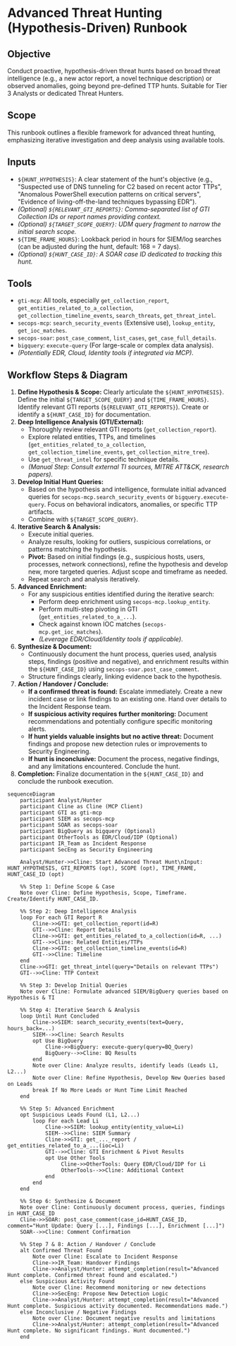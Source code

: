 # Advanced Threat Hunting (Hypothesis-Driven) Runbook

## Objective

Conduct proactive, hypothesis-driven threat hunts based on broad threat intelligence (e.g., a new actor report, a novel technique description) or observed anomalies, going beyond pre-defined TTP hunts. Suitable for Tier 3 Analysts or dedicated Threat Hunters.

## Scope

This runbook outlines a flexible framework for advanced threat hunting, emphasizing iterative investigation and deep analysis using available tools.

## Inputs

*   `${HUNT_HYPOTHESIS}`: A clear statement of the hunt's objective (e.g., "Suspected use of DNS tunneling for C2 based on recent actor TTPs", "Anomalous PowerShell execution patterns on critical servers", "Evidence of living-off-the-land techniques bypassing EDR").
*   *(Optional) `${RELEVANT_GTI_REPORTS}`: Comma-separated list of GTI Collection IDs or report names providing context.*
*   *(Optional) `${TARGET_SCOPE_QUERY}`: UDM query fragment to narrow the initial search scope.*
*   `${TIME_FRAME_HOURS}`: Lookback period in hours for SIEM/log searches (can be adjusted during the hunt, default: 168 = 7 days).
*   *(Optional) `${HUNT_CASE_ID}`: A SOAR case ID dedicated to tracking this hunt.*

## Tools

*   `gti-mcp`: All tools, especially `get_collection_report`, `get_entities_related_to_a_collection`, `get_collection_timeline_events`, `search_threats`, `get_threat_intel`.
*   `secops-mcp`: `search_security_events` (Extensive use), `lookup_entity`, `get_ioc_matches`.
*   `secops-soar`: `post_case_comment`, `list_cases`, `get_case_full_details`.
*   `bigquery`: `execute-query` (For large-scale or complex data analysis).
*   *(Potentially EDR, Cloud, Identity tools if integrated via MCP)*.

## Workflow Steps & Diagram

1.  **Define Hypothesis & Scope:** Clearly articulate the `${HUNT_HYPOTHESIS}`. Define the initial `${TARGET_SCOPE_QUERY}` and `${TIME_FRAME_HOURS}`. Identify relevant GTI reports (`${RELEVANT_GTI_REPORTS}`). Create or identify a `${HUNT_CASE_ID}` for documentation.
2.  **Deep Intelligence Analysis (GTI/External):**
    *   Thoroughly review relevant GTI reports (`get_collection_report`).
    *   Explore related entities, TTPs, and timelines (`get_entities_related_to_a_collection`, `get_collection_timeline_events`, `get_collection_mitre_tree`).
    *   Use `get_threat_intel` for specific technique details.
    *   *(Manual Step: Consult external TI sources, MITRE ATT&CK, research papers).*
3.  **Develop Initial Hunt Queries:**
    *   Based on the hypothesis and intelligence, formulate initial advanced queries for `secops-mcp.search_security_events` or `bigquery.execute-query`. Focus on behavioral indicators, anomalies, or specific TTP artifacts.
    *   Combine with `${TARGET_SCOPE_QUERY}`.
4.  **Iterative Search & Analysis:**
    *   Execute initial queries.
    *   Analyze results, looking for outliers, suspicious correlations, or patterns matching the hypothesis.
    *   **Pivot:** Based on initial findings (e.g., suspicious hosts, users, processes, network connections), refine the hypothesis and develop new, more targeted queries. Adjust scope and timeframe as needed.
    *   Repeat search and analysis iteratively.
5.  **Advanced Enrichment:**
    *   For any suspicious entities identified during the iterative search:
        *   Perform deep enrichment using `secops-mcp.lookup_entity`.
        *   Perform multi-step pivoting in GTI (`get_entities_related_to_a_...`).
        *   Check against known IOC matches (`secops-mcp.get_ioc_matches`).
        *   *(Leverage EDR/Cloud/Identity tools if applicable)*.
6.  **Synthesize & Document:**
    *   Continuously document the hunt process, queries used, analysis steps, findings (positive and negative), and enrichment results within the `${HUNT_CASE_ID}` using `secops-soar.post_case_comment`.
    *   Structure findings clearly, linking evidence back to the hypothesis.
7.  **Action / Handover / Conclude:**
    *   **If a confirmed threat is found:** Escalate immediately. Create a new incident case or link findings to an existing one. Hand over details to the Incident Response team.
    *   **If suspicious activity requires further monitoring:** Document recommendations and potentially configure specific monitoring alerts.
    *   **If hunt yields valuable insights but no active threat:** Document findings and propose new detection rules or improvements to Security Engineering.
    *   **If hunt is inconclusive:** Document the process, negative findings, and any limitations encountered. Conclude the hunt.
8.  **Completion:** Finalize documentation in the `${HUNT_CASE_ID}` and conclude the runbook execution.

```{mermaid}
sequenceDiagram
    participant Analyst/Hunter
    participant Cline as Cline (MCP Client)
    participant GTI as gti-mcp
    participant SIEM as secops-mcp
    participant SOAR as secops-soar
    participant BigQuery as bigquery (Optional)
    participant OtherTools as EDR/Cloud/IDP (Optional)
    participant IR_Team as Incident Response
    participant SecEng as Security Engineering

    Analyst/Hunter->>Cline: Start Advanced Threat Hunt\nInput: HUNT_HYPOTHESIS, GTI_REPORTS (opt), SCOPE (opt), TIME_FRAME, HUNT_CASE_ID (opt)

    %% Step 1: Define Scope & Case
    Note over Cline: Define Hypothesis, Scope, Timeframe. Create/Identify HUNT_CASE_ID.

    %% Step 2: Deep Intelligence Analysis
    loop For each GTI Report R
        Cline->>GTI: get_collection_report(id=R)
        GTI-->>Cline: Report Details
        Cline->>GTI: get_entities_related_to_a_collection(id=R, ...)
        GTI-->>Cline: Related Entities/TTPs
        Cline->>GTI: get_collection_timeline_events(id=R)
        GTI-->>Cline: Timeline
    end
    Cline->>GTI: get_threat_intel(query="Details on relevant TTPs")
    GTI-->>Cline: TTP Context

    %% Step 3: Develop Initial Queries
    Note over Cline: Formulate advanced SIEM/BigQuery queries based on Hypothesis & TI

    %% Step 4: Iterative Search & Analysis
    loop Until Hunt Concluded
        Cline->>SIEM: search_security_events(text=Query, hours_back=...)
        SIEM-->>Cline: Search Results
        opt Use BigQuery
            Cline->>BigQuery: execute-query(query=BQ_Query)
            BigQuery-->>Cline: BQ Results
        end
        Note over Cline: Analyze results, identify leads (Leads L1, L2...)
        Note over Cline: Refine Hypothesis, Develop New Queries based on Leads
        break If No More Leads or Hunt Time Limit Reached
    end

    %% Step 5: Advanced Enrichment
    opt Suspicious Leads Found (L1, L2...)
        loop For each Lead Li
            Cline->>SIEM: lookup_entity(entity_value=Li)
            SIEM-->>Cline: SIEM Summary
            Cline->>GTI: get_..._report / get_entities_related_to_a_...(ioc=Li)
            GTI-->>Cline: GTI Enrichment & Pivot Results
            opt Use Other Tools
                 Cline->>OtherTools: Query EDR/Cloud/IDP for Li
                 OtherTools-->>Cline: Additional Context
            end
        end
    end

    %% Step 6: Synthesize & Document
    Note over Cline: Continuously document process, queries, findings in HUNT_CASE_ID
    Cline->>SOAR: post_case_comment(case_id=HUNT_CASE_ID, comment="Hunt Update: Query [...], Findings [...], Enrichment [...]")
    SOAR-->>Cline: Comment Confirmation

    %% Step 7 & 8: Action / Handover / Conclude
    alt Confirmed Threat Found
        Note over Cline: Escalate to Incident Response
        Cline->>IR_Team: Handover Findings
        Cline->>Analyst/Hunter: attempt_completion(result="Advanced Hunt complete. Confirmed threat found and escalated.")
    else Suspicious Activity Found
        Note over Cline: Recommend monitoring or new detections
        Cline->>SecEng: Propose New Detection Logic
        Cline->>Analyst/Hunter: attempt_completion(result="Advanced Hunt complete. Suspicious activity documented. Recommendations made.")
    else Inconclusive / Negative Findings
        Note over Cline: Document negative results and limitations
        Cline->>Analyst/Hunter: attempt_completion(result="Advanced Hunt complete. No significant findings. Hunt documented.")
    end
```